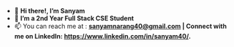 - 👋 **Hi there!, I’m Sanyam**
- 👀 **I’m a 2nd Year Full Stack CSE Student**
- 📫 You can reach me at : **sanyamnarang40@gmail.com | Connect with me on LinkedIn: https://www.linkedin.com/in/sanyam40/.**


